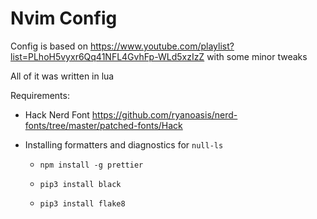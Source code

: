 # Nvim Config

Config is based on https://www.youtube.com/playlist?list=PLhoH5vyxr6Qq41NFL4GvhFp-WLd5xzIzZ with some minor tweaks

All of it was written in lua

Requirements:

- Hack Nerd Font https://github.com/ryanoasis/nerd-fonts/tree/master/patched-fonts/Hack

- Installing formatters and diagnostics for `null-ls`

  - `npm install -g prettier`

  - `pip3 install black`

  - `pip3 install flake8`
